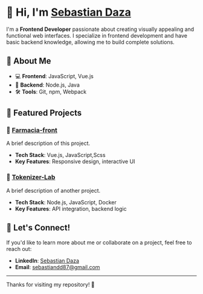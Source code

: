 # 👋 Hi, I'm [Sebastian Daza]([https://www.linkedin.com/in/your-profile/](https://www.linkedin.com/in/sebastian-daza-delgadillo-20b889144/))  

I'm a **Frontend Developer** passionate about creating visually appealing and functional web interfaces. I specialize in frontend development and have basic backend knowledge, allowing me to build complete solutions.  

## 🌟 About Me  
- 💻 **Frontend**: JavaScript, Vue.js  
- 🔧 **Backend**: Node.js, Java 
- 🛠️ **Tools**: Git, npm, Webpack  

## 📂 Featured Projects  

### 🚀 [Farmacia-front](https://github.com/sebastian11020/Farmacia-front)  
A brief description of this project.  
- **Tech Stack**: Vue.js, JavaScript,Scss 
- **Key Features**: Responsive design, interactive UI  

### 🚀 [Tokenizer-Lab](https://github.com/sebastian11020/Tokenizer-Lab)  
A brief description of another project.  
- **Tech Stack**: Node.js, JavaScript, Docker  
- **Key Features**: API integration, backend logic  

## 🤝 Let's Connect!  

If you'd like to learn more about me or collaborate on a project, feel free to reach out:  
- **LinkedIn**: [Sebastian Daza](https://www.linkedin.com/in/sebastian-daza-delgadillo-20b889144/)  
- **Email**: sebastiandd87@gmail.com 

---

Thanks for visiting my repository! 🚀  
